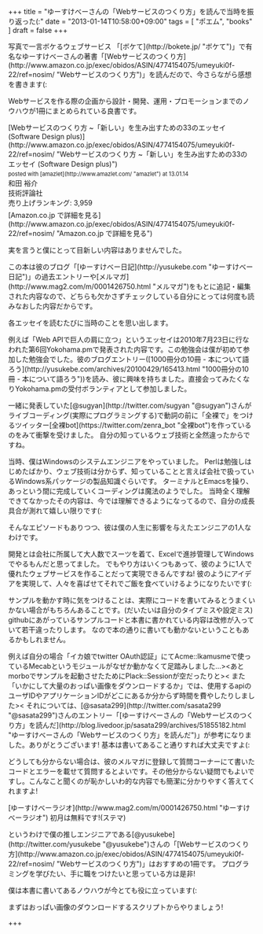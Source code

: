 +++
title =  "ゆーすけべーさんの「Webサービスのつくり方」を読んで当時を振り返った(:"
date =  "2013-01-14T10:58:00+09:00"
tags = [ "ポエム", "books" ]
draft = false
+++
<p>写真で一言ボケるウェブサービス 「[ボケて](http://bokete.jp/ "ボケて")」で有名なゆーすけべーさんの著書「[Webサービスのつくり方](http://www.amazon.co.jp/exec/obidos/ASIN/4774154075/umeyuki0f-22/ref=nosim/ "Webサービスのつくり方")」を読んだので、今さらながら感想を書きます(:</p>

<p>Webサービスを作る際の企画から設計・開発、運用・プロモーションまでのノウハウが1冊にまとめられている良書です。</p>

<div class="amazlet-box" style="margin-bottom:0px;"><div class="amazlet-image" style="float:left;margin:0px 12px 1px 0px;">[Webサービスのつくり方 ~「新しい」を生み出すための33のエッセイ (Software Design plus)](http://www.amazon.co.jp/exec/obidos/ASIN/4774154075/umeyuki0f-22/ref=nosim/ "Webサービスのつくり方 ~「新しい」を生み出すための33のエッセイ (Software Design plus)")<div class="amazlet-powered-date" style="font-size:80%;margin-top:5px;line-height:120%">posted with [amazlet](http://www.amazlet.com/ "amazlet") at 13.01.14</div></div><div class="amazlet-detail">和田 裕介 <br />技術評論社 <br />売り上げランキング: 3,959<br /></div><div class="amazlet-sub-info" style="float: left;"><div class="amazlet-link" style="margin-top: 5px">[Amazon.co.jp で詳細を見る](http://www.amazon.co.jp/exec/obidos/ASIN/4774154075/umeyuki0f-22/ref=nosim/ "Amazon.co.jp で詳細を見る")</div></div></div><div class="amazlet-footer" style="clear: left"></div></div>

<p>実を言うと僕にとって目新しい内容はありませんでした。</p>

<p>この本は彼のブログ「[ゆーすけべー日記](http://yusukebe.com "ゆーすけべー日記")」の過去エントリーや[メルマガ](http://www.mag2.com/m/0001426750.html "メルマガ")をもとに追記・編集された内容なので、どちらも欠かさずチェックしている自分にとっては何度も読みなおした内容だからです。
<!--more--></p>

<p>各エッセイを読むたびに当時のことを思い出します。</p>

<p>例えば「Web APIで巨人の肩に立つ」というエッセイは2010年7月23日に行なわれた第6回Yokohama.pmで発表された内容です。この勉強会は僕が初めて参加した勉強会でした。彼のブログエントリー([1000冊分の10冊 - 本について語ろう](http://yusukebe.com/archives/20100429/165413.html "1000冊分の10冊 - 本について語ろう"))を読み、彼に興味を持ちました。直接会ってみたくなりYokohama.pmの受付ボランティアとして参加しました。</p>

<p>一緒に発表していた[@sugyan](http://twitter.com/sugyan "@sugyan")さんがライブコーディング(実際にプログラミングする)で動詞の前に「全裸で」をつけるツイッター[全裸bot](https://twitter.com/zenra_bot "全裸bot")を作っているのをみて衝撃を受けました。
自分の知っているウェブ技術と全然違ったからですね。</p>

<p>当時、僕はWindowsのシステムエンジニアをやっていました。
Perlは勉強しはじめたばかり、ウェブ技術は分からず、知っていることと言えば会社で扱っているWindows系パッケージの製品知識ぐらいです。
ターミナルとEmacsを操り、あっという間に完成していくコーディングは魔法のようでした。
当時全く理解できてなかったその内容は、今では理解できるようになってるので、自分の成長具合が測れて嬉しい限りです(:</p>

<p>そんなエピソードもありつつ、彼は僕の人生に影響を与えたエンジニアの1人なわけです。</p>

<p>開発とは会社に所属して大人数でスーツを着て、Excelで進捗管理してWindowsでやるもんだと思ってました。
でもやり方はいくつもあって、彼のように1人で優れたウェブサービスを作ることだって実現できるんですね!
彼のようにアイデアを実現して、人々を喜ばせてそれでご飯を食べていけるようになりたいです(:</p>

<p>サンプルを動かす時に気をつけることは、実際にコードを書いてみるとうまくいかない場合がもちろんあることです。(だいたいは自分のタイプミスや設定ミス)
githubにあがっているサンプルコードと本書に書かれている内容は改修が入っていて若干違ったりします。
なので本の通りに書いても動かないということもあるかもしれません。</p>

<p>例えば自分の場合「イカ娘でtwitter OAuth認証」にてAcme::Ikamusmeで使っているMecabというモジュールがなぜか動かなくて足踏みしました...>&lt;あとmorboでサンプルを起動させたためにPlack::Sessionが空だったりと>&lt;
また「いかにして大量のおっぱい画像をダウンロードするか」では、使用するapiのユーザIDやアプリケーションIDがどこにあるか分からず時間を費やしたりしました>&lt; それについては、[@sasata299](http://twitter.com/sasata299 "@sasata299")さんのエントリー「[ゆーすけべーさんの「Webサービスのつくり方」を読んだ](http://blog.livedoor.jp/sasata299/archives/51855182.html "ゆーすけべーさんの「Webサービスのつくり方」を読んだ")」が参考になりました。ありがとうございます!
基本は書いてあること通りすれば大丈夫ですよ(:</p>

<p>どうしても分からない場合は、彼のメルマガに登録して質問コーナーにて書いたコードとエラーを載せて質問するとよいです。その他分からない疑問でもよいですし。こんなこと聞くのが恥かしいわ的な内容でも簡潔に分かりやすく答えてくれますよ!</p>

<p>[ゆーすけべーラジオ](http://www.mag2.com/m/0001426750.html "ゆーすけべーラジオ")
初月は無料です!(ステマ)</p>

<p>というわけで僕の推しエンジニアである[@yusukebe](http://twitter.com/yusukebe "@yusukebe")さんの「[Webサービスのつくり方](http://www.amazon.co.jp/exec/obidos/ASIN/4774154075/umeyuki0f-22/ref=nosim/ "Webサービスのつくり方")」はおすすめの1冊です。
プログラミングを学びたい、手に職をつけたいと思っている方は是非!</p>

<p>僕は本書に書いてあるノウハウが今とても役に立っています(:</p>

<p>まずはおっぱい画像のダウンロードするスクリプトからやりましょう!</p>

+++

